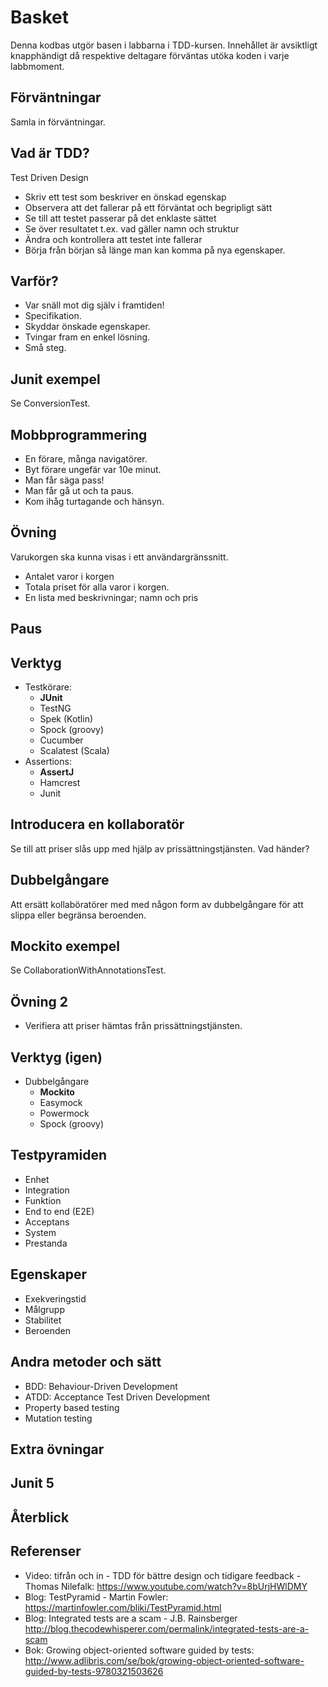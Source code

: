 # Basket
Denna kodbas utgör basen i labbarna i TDD-kursen. Innehållet är avsiktligt knapphändigt då respektive deltagare förväntas utöka koden i varje labbmoment.

## Förväntningar

Samla in förväntningar.

## Vad är TDD?

Test Driven Design

- Skriv ett test som beskriver en önskad egenskap
- Observera att det fallerar på ett förväntat och begripligt sätt
- Se till att testet passerar på det enklaste sättet
- Se över resultatet t.ex. vad gäller namn och struktur
- Ändra och kontrollera att testet inte fallerar
- Börja från början så länge man kan komma på nya egenskaper.

## Varför?

- Var snäll mot dig själv i framtiden!
- Specifikation.
- Skyddar önskade egenskaper.
- Tvingar fram en enkel lösning.
- Små steg.

## Junit exempel

Se ConversionTest.

## Mobbprogrammering
 
 - En förare, många navigatörer.
 - Byt förare ungefär var 10e minut.
 - Man får säga pass!
 - Man får gå ut och ta paus.
 - Kom ihåg turtagande och hänsyn.
 
## Övning

Varukorgen ska kunna visas i ett användargränssnitt.

- Antalet varor i korgen
- Totala priset för alla varor i korgen.
- En lista med beskrivningar; namn och pris

## Paus 

## Verktyg

- Testkörare: 
    - <b>JUnit</b>
    - TestNG
    - Spek (Kotlin)
    - Spock (groovy)
    - Cucumber
    - Scalatest (Scala)
- Assertions: 
    - <b>AssertJ</b>
    - Hamcrest
    - Junit

## Introducera en kollaboratör

Se till att priser slås upp med hjälp av prissättningstjänsten.
Vad händer?

## Dubbelgångare

Att ersätt kollaböratörer med 
med någon form av dubbelgångare för att slippa eller 
begränsa beroenden.

## Mockito exempel

Se CollaborationWithAnnotationsTest.

## Övning 2

- Verifiera att priser hämtas från prissättningstjänsten.
 
## Verktyg (igen)

- Dubbelgångare
    - <b>Mockito</b>
    - Easymock
    - Powermock
    - Spock (groovy)

## Testpyramiden
- Enhet
- Integration
- Funktion
- End to end (E2E)
- Acceptans
- System
- Prestanda

## Egenskaper
- Exekveringstid
- Målgrupp
- Stabilitet
- Beroenden

## Andra metoder och sätt
- BDD: Behaviour-Driven Development
- ATDD: Acceptance Test Driven Development
- Property based testing
- Mutation testing

## Extra övningar



## Junit 5

## Återblick
 
## Referenser

- Video: tifrån och in - TDD för bättre design och tidigare feedback - Thomas Nilefalk: https://www.youtube.com/watch?v=8bUrjHWlDMY
- Blog: TestPyramid - Martin Fowler: https://martinfowler.com/bliki/TestPyramid.html
- Blog: Integrated tests are a scam - J.B. Rainsberger
http://blog.thecodewhisperer.com/permalink/integrated-tests-are-a-scam
- Bok: Growing object-oriented software guided by tests: http://www.adlibris.com/se/bok/growing-object-oriented-software-guided-by-tests-9780321503626









